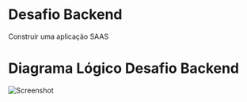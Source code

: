 # Desafio Backend
Construir uma aplicação SAAS

# Diagrama Lógico Desafio Backend
![Screenshot](screenshot.png)
